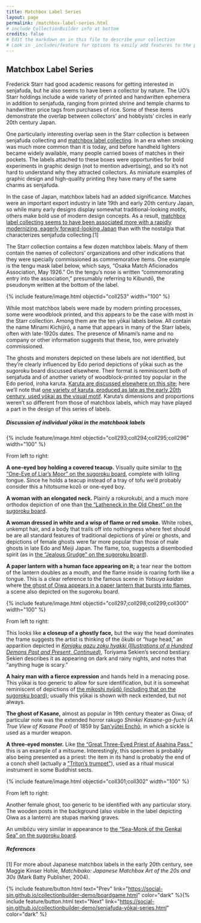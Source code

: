 ```yaml
---
title: Matchbox Label Series
layout: page
permalink: /matchbox-label-series.html
# include CollectionBuilder info at bottom
credits: false
# Edit the markdown on in this file to describe your collection
# Look in _includes/feature for options to easily add features to the page
---
```


## Matchbox Label Series
Frederick Starr had good academic reasons for getting interested in senjafuda, but he also seems to have been a collector by nature. The UO’s Starr holdings include a wide variety of printed and handwritten ephemera in addition to senjafuda, ranging from printed shrine and temple charms to handwritten price tags from purchases of rice. Some of these items demonstrate the overlap between collectors’ and hobbyists’ circles in early 20th century Japan.

One particularly interesting overlap seen in the Starr collection is between senjafuda collecting and [matchbox label collecting](https://www.match.or.jp/english/index.html). In an era when smoking was much more common than it is today, and before handheld lighters became widely available, many people carried boxes of matches in their pockets. The labels attached to these boxes were opportunities for bold experiments in graphic design (not to mention advertising), and so it’s not hard to understand why they attracted collectors. As miniature examples of graphic design and high-quality printing they have many of the same charms as senjafuda.

In the case of Japan, matchbox labels had an added significance. Matches were an important export industry in late 19th and early 20th century Japan, so while many early designs display somewhat traditional-looking motifs, others make bold use of modern design concepts. As a result, [matchbox label collecting seems to have been associated more with a rapidly modernizing, eagerly forward-looking Japan](https://www.flickr.com/photos/maraid/sets/72157604922299315/) than with the nostalgia that characterizes senjafuda collecting.[1]

The Starr collection contains a few dozen matchbox labels. Many of them contain the names of collectors’ organizations and other indications that they were specially commissioned as commemorative items. One example is the tengu mask label below, which says, “Osaka Match Aficionados Association, May 1926.” On the tengu’s nose is written “commemorating entry into the association,” presumably referring to Kibundō, the pseudonym written at the bottom of the label.

{% include feature/image.html objectid="coll253" width="100" %}

While most matchbox labels were made by modern printing processes, some were woodblock printed, and this appears to be the case with most in the Starr collection. Among them are the ten yōkai labels below. All contain the name Minami Kichijirō, a name that appears in many of the Starr labels, often with late-1920s dates. The presence of Minami’s name and no company or other information suggests that these, too, were privately commissioned.

The ghosts and monsters depicted on these labels are not identified, but they’re clearly influenced by Edo period depictions of yōkai such as the sugoroku board discussed elsewhere. Their format is reminiscent both of senjafuda and of another variety of woodblock-printed toy popular in the Edo period, iroha karuta. [Karuta are discussed elsewhere on this site](https://social-sin.github.io/collectionbuilder-demo/collectors-and-tengu.html); here we’ll note that [one variety of karuta, produced as late as the early 20th century, used yōkai as the visual motif](https://edoflourishing.blogspot.com/2017/08/edo-yokai-karuta-game.html). Karuta’s dimensions and proportions weren’t so different from those of matchbox labels, which may have played a part in the design of this series of labels.

##### Discussion of individual yōkai in the matchbook labels

{% include feature/image.html objectid="coll293;coll294;coll295;coll296" width="100" %}

From left to right:

**A one-eyed boy holding a covered teacup.** Visually quite similar to [the “One-Eye of Liar’s Moor” on the sugoroku board](https://social-sin.github.io/collectionbuilder-demo/boardgame.html), complete with lolling tongue. Since he holds a teacup instead of a tray of tofu we’d probably consider this a hitotsume kozō or one-eyed boy.

**A woman with an elongated neck.** Plainly a rokurokubi, and a much more orthodox depiction of one than [the “Latheneck in the Old Chest” on the sugoroku board](https://social-sin.github.io/collectionbuilder-demo/boardgame.html).

**A woman dressed in white and a wisp of flame or red smoke.** White robes, unkempt hair, and a body that trails off into nothingness where feet should be are all standard features of traditional depictions of yūrei or ghosts, and depictions of female ghosts were far more popular than those of male ghosts in late Edo and Meiji Japan. The flame, too, suggests a disembodied spirit (as in [the “Jealous Grudge” on the sugoroku board](https://social-sin.github.io/collectionbuilder-demo/boardgame.html)).

**A paper lantern with a human face appearing on it;** a tear near the bottom of the lantern doubles as a mouth, and the flame inside is roaring forth like a tongue. This is a clear reference to the famous scene in *Yotsuya kaidan* where [the ghost of Oiwa appears in a paper lantern that bursts into flames](https://social-sin.github.io/collectionbuilder-demo/boardgame.html), a scene also depicted on the sugoroku board.

{% include feature/image.html objectid="coll297;coll298;coll299;coll300" width="100" %}

From left to right:

This looks like **a closeup of a ghostly face,** but the way the head dominates the frame suggests the artist is thinking of the ōkubi or “huge head,” an apparition depicted in [*Konjaku gazu zoku hyakki (Illustrations of a Hundred Demons Past and Present, Continued)*](https://en.wikipedia.org/wiki/Konjaku_Gazu_Zoku_Hyakki), Toriyama Sekien’s second bestiary. Sekien describes it as appearing on dark and rainy nights, and notes that “anything huge is scary.”

**A hairy man with a fierce expression** and hands held in a menacing pose. This yōkai is too generic to allow for sure identification, but it is somewhat reminiscent of depictions of [the mikoshi nyūdō (including that on the sugoroku board)](https://social-sin.github.io/collectionbuilder-demo/boardgame.html); usually this yōkai is shown with neck extended, but not always.

**The ghost of Kasane,** almost as popular in 19th century theater as Oiwa; of particular note was the extended horror rakugo *Shinkei Kasane-ga-fuchi (A True View of Kasane Pool)* of 1859 by [San’yūtei Enchō](https://en.wikipedia.org/wiki/San%27y%C5%ABtei_Ench%C5%8D), in which a sickle is used as a murder weapon.

**A three-eyed monster.** Like [the “Great Three-Eyed Priest of Asahina Pass,”](https://social-sin.github.io/collectionbuilder-demo/boardgame.html) this is an example of a mitsume. Interestingly, this specimen is probably also being presented as a priest: the item in its hand is probably the end of a conch shell (actually a ["Triton’s trumpet"](https://en.wikipedia.org/wiki/Charonia_tritonis)), used as a ritual musical instrument in some Buddhist sects.

{% include feature/image.html objectid="coll301;coll302" width="100" %}

From left to right:

Another female ghost, too generic to be identified with any particular story. The wooden posts in the background (also visible in the label depicting Oiwa as a lantern) are stupas marking graves.

An umibōzu very similar in appearance to [the “Sea-Monk of the Genkai Sea” on the sugoroku board](https://social-sin.github.io/collectionbuilder-demo/boardgame.html).

##### References
[1] For more about Japanese matchbox labels in the early 20th century, see Maggie Kinser Hohle, *Matchibako: Japanese Matchbox Art of the 20s and 30s* (Mark Batty Publisher, 2004).

{% include feature/button.html text="Prev" link="https://social-sin.github.io/collectionbuilder-demo/boardgame.html" color="dark" %}{% include feature/button.html text="Next" link="https://social-sin.github.io/collectionbuilder-demo/senjafuda-yōkai-series.html" color="dark" %}

<!-- {% if page.credits == true %}{% include cb/credits.html %}{% endif %} -->
